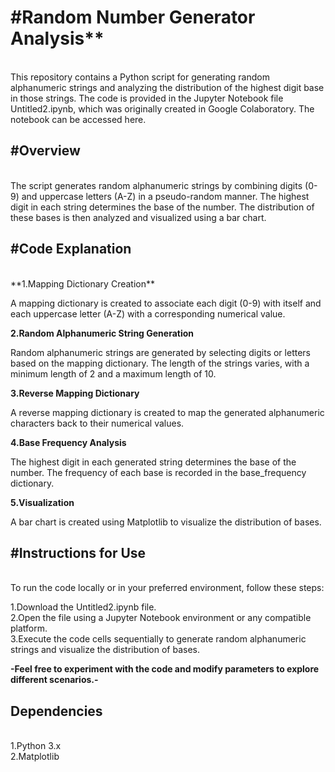 <h1>#Random Number Generator Analysis**</h1><br>
This repository contains a Python script for generating random alphanumeric strings and analyzing the distribution of the highest digit base in those strings. The code is provided in the Jupyter Notebook file Untitled2.ipynb, which was originally created in Google Colaboratory. The notebook can be accessed here.

<h2>#Overview</h2><br>
The script generates random alphanumeric strings by combining digits (0-9) and uppercase letters (A-Z) in a pseudo-random manner. The highest digit in each string determines the base of the number. The distribution of these bases is then analyzed and visualized using a bar chart.

<h2>#Code Explanation</h2><br>
**1.Mapping Dictionary Creation**<br>

A mapping dictionary is created to associate each digit (0-9) with itself and each uppercase letter (A-Z) with a corresponding numerical value.

**2.Random Alphanumeric String Generation**<br>

Random alphanumeric strings are generated by selecting digits or letters based on the mapping dictionary.
The length of the strings varies, with a minimum length of 2 and a maximum length of 10.

**3.Reverse Mapping Dictionary**<br>

A reverse mapping dictionary is created to map the generated alphanumeric characters back to their numerical values.

**4.Base Frequency Analysis**<br>

The highest digit in each generated string determines the base of the number.
The frequency of each base is recorded in the base_frequency dictionary.

**5.Visualization**<br>

A bar chart is created using Matplotlib to visualize the distribution of bases.<br>

<h2>#Instructions for Use</h2><br>
To run the code locally or in your preferred environment, follow these steps:

1.Download the Untitled2.ipynb file.<br>
2.Open the file using a Jupyter Notebook environment or any compatible platform.<br>
3.Execute the code cells sequentially to generate random alphanumeric strings and visualize the distribution of bases.<br>

**-Feel free to experiment with the code and modify parameters to explore different scenarios.-**<br>

<h2>Dependencies</h2><br>
1.Python 3.x<br>
2.Matplotlib<br>
